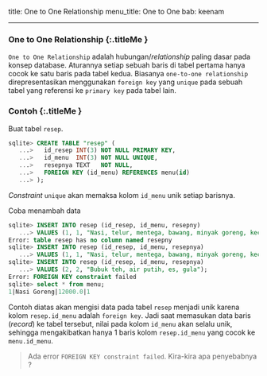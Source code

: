 title: One to One Relationship
menu_title: One to One
bab: keenam

---


### <i class="fa fa-info-circle"></i> One to One Relationship {:.titleMe }

`One to One Relationship` adalah hubungan/_relationship_ paling dasar pada konsep database. 
Aturannya setiap sebuah baris di tabel pertama hanya cocok ke satu baris pada tabel kedua.
Biasanya `one-to-one relationship` direpresentasikan menggunakan `foreign key` yang `unique` pada sebuah tabel yang referensi ke `primary key` pada tabel lain.


### <i class="fa fa-code"></i> Contoh {:.titleMe }

Buat tabel `resep`.
```sql
sqlite> CREATE TABLE "resep" (
   ...>   id_resep INT(3) NOT NULL PRIMARY KEY,
   ...>   id_menu  INT(3) NOT NULL UNIQUE,
   ...>   resepnya TEXT   NOT NULL,
   ...>   FOREIGN KEY (id_menu) REFERENCES menu(id)
   ...> );
```

_Constraint_ `unique` akan memaksa kolom `id_menu` unik setiap barisnya.

Coba menambah data
```sql
sqlite> INSERT INTO resep (id_resep, id_menu, resepny)
   ...> VALUES (1, 1, "Nasi, telur, mentega, bawang, minyak goreng, kecap, dll");
Error: table resep has no column named resepny
sqlite> INSERT INTO resep (id_resep, id_menu, resepnya)
   ...> VALUES (1, 1, "Nasi, telur, mentega, bawang, minyak goreng, kecap, dll");
sqlite> INSERT INTO resep (id_resep, id_menu, resepnya)
   ...> VALUES (2, 2, "Bubuk teh, air putih, es, gula");
Error: FOREIGN KEY constraint failed
sqlite> select * from menu;
1|Nasi Goreng|12000.0|1
```

Contoh diatas akan mengisi data pada tabel `resep` menjadi unik karena kolom `resep.id_menu` adalah `foreign key`.
Jadi saat memasukan data baris (_record_) ke tabel tersebut, nilai pada kolom `id_menu` akan selalu unik, sehingga mengakibatkan hanya 1 baris kolom `resep.id_menu` yang cocok ke `menu.id_menu`.

> Ada error `FOREIGN KEY constraint failed`. Kira-kira apa penyebabnya ?